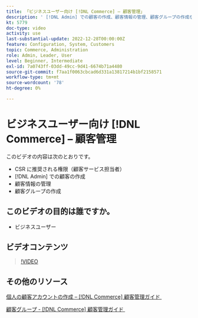 ```yaml
---
title: 「ビジネスユーザー向け [!DNL Commerce] – 顧客管理」
description: ' [!DNL Admin] での顧客の作成、顧客情報の管理、顧客グループの作成など、カスタマーサービスに推奨される権限について説明します。'
kt: 5779
doc-type: video
activity: use
last-substantial-update: 2022-12-28T00:00:00Z
feature: Configuration, System, Customers
topic: Commerce, Administration
role: Admin, Leader, User
level: Beginner, Intermediate
exl-id: 7a0743ff-03dd-49cc-9d41-6674b71a4480
source-git-commit: f7aa1f0063cbcad6d331a13817214b1bf2158571
workflow-type: tm+mt
source-wordcount: '78'
ht-degree: 0%

---
```


# ビジネスユーザー向け [!DNL Commerce] – 顧客管理

このビデオの内容は次のとおりです。

- CSR に推奨される権限（顧客サービス担当者）
- [!DNL Admin] での顧客の作成
- 顧客情報の管理
- 顧客グループの作成

## このビデオの目的は誰ですか。

- ビジネスユーザー

## ビデオコンテンツ

>[!VIDEO](https://video.tv.adobe.com/v/330191?quality=12&learn=on&captions=jpn)

## その他のリソース

[&#x200B; 個人の顧客アカウントの作成 –  [!DNL Commerce]  顧客管理ガイド &#x200B;](https://experienceleague.adobe.com/docs/commerce-admin/customers/customer-accounts/account-create.html?lang=ja)

[&#x200B; 顧客グループ - [!DNL Commerce]  顧客管理ガイド &#x200B;](https://experienceleague.adobe.com/docs/commerce-admin/customers/customers-menu/customer-groups.html?lang=ja)

